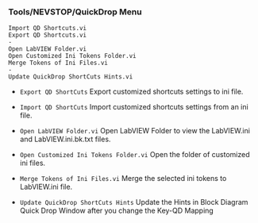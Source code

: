 ### Tools/NEVSTOP/QuickDrop Menu

```
Import QD Shortcuts.vi
Export QD Shortcuts.vi
-
Open LabVIEW Folder.vi
Open Customized Ini Tokens Folder.vi
Merge Tokens of Ini Files.vi
-
Update QuickDrop ShortCuts Hints.vi
```

- `Export QD ShortCuts`
   Export customized shortcuts settings to ini file.
- `Import QD ShortCuts`
   Import customized shortcuts settings from an ini file.

- `Open LabVIEW Folder.vi`
   Open LabVIEW Folder to view the LabVIEW.ini and LabVIEW.ini.bk.txt files.
- `Open Customized Ini Tokens Folder.vi`
   Open the folder of customized ini files.
- `Merge Tokens of Ini Files.vi`
   Merge the selected ini tokens to LabVIEW.ini file.

- `Update QuickDrop ShortCuts Hints`
   Update the Hints in Block Diagram Quick Drop Window after you change the Key-QD Mapping